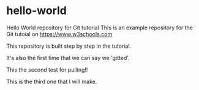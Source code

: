 # hello-world
Hello World repository for Git tutorial
This is an example repository for the Git tutoial on https://www.w3schools.com

This repository is built step by step in the tutorial.

It's also the first time that we can say we 'gitted'.



This the second test for pulling!!


This is the third one that I will make.
